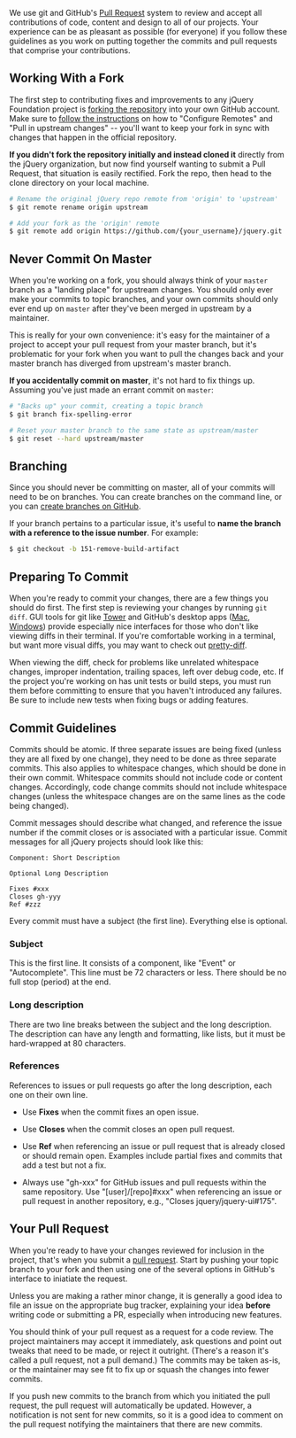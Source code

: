 <script>{
	"title": "Commits and Pull Requests",
	"toc": true
}</script>

We use git and GitHub's [Pull Request](https://help.github.com/articles/using-pull-requests) system to review and accept all contributions of code, content and design to all of our projects. Your experience can be as pleasant as possible (for everyone) if you follow these guidelines as you work on putting together the commits and pull requests that comprise your contributions.

## Working With a Fork

The first step to contributing fixes and improvements to any jQuery Foundation project is [forking the repository](https://help.github.com/articles/fork-a-repo) into your own GitHub account. Make sure to [follow the instructions](https://help.github.com/articles/fork-a-repo) on how to "Configure Remotes" and "Pull in upstream changes" -- you'll want to keep your fork in sync with changes that happen in the official repository.

**If you didn't fork the repository initially and instead cloned it** directly from the jQuery organization, but now find yourself wanting to submit a Pull Request, that situation is easily rectified. Fork the repo, then head to the clone directory on your local machine.

``` bash
# Rename the original jQuery repo remote from 'origin' to 'upstream'
$ git remote rename origin upstream

# Add your fork as the 'origin' remote
$ git remote add origin https://github.com/{your_username}/jquery.git
```

## Never Commit On Master

When you're working on a fork, you should always think of your `master` branch as a "landing place" for upstream changes. You should only ever make your commits to topic branches, and your own commits should only ever end up on `master` after they've been merged in upstream by a maintainer.

This is really for your own convenience: it's easy for the maintainer of a project to accept your pull request from your master branch, but it's problematic for your fork when you want to pull the changes back and your master branch has diverged from upstream's master branch.

**If you accidentally commit on master**, it's not hard to fix things up. Assuming you've just made an errant commit on `master`:

``` bash
# "Backs up" your commit, creating a topic branch
$ git branch fix-spelling-error

# Reset your master branch to the same state as upstream/master
$ git reset --hard upstream/master
```

## Branching

Since you should never be committing on master, all of your commits will need to be on branches. You can create branches on the command line, or you can [create branches on GitHub](https://github.com/blog/1377-create-and-delete-branches).

If your branch pertains to a particular issue, it's useful to **name the branch with a reference to the issue number**. For example:

``` bash
$ git checkout -b 151-remove-build-artifact
```

## Preparing To Commit

When you're ready to commit your changes, there are a few things you should do first. The first step is reviewing your changes by running `git diff`. GUI tools for git like [Tower](http://www.git-tower.com/) and GitHub's desktop apps ([Mac](https://mac.github.com/), [Windows](https://windows.github.com/)) provide especially nice interfaces for those who don't like viewing diffs in their terminal. If you're comfortable working in a terminal, but want more visual diffs, you may want to check out [pretty-diff](https://www.npmjs.org/package/pretty-diff).

When viewing the diff, check for problems like unrelated whitespace changes, improper indentation, trailing spaces, left over debug code, etc. If the project you're working on has unit tests or build steps, you must run them before committing to ensure that you haven't introduced any failures. Be sure to include new tests when fixing bugs or adding features.

## Commit Guidelines

Commits should be atomic. If three separate issues are being fixed (unless they are all fixed by one change), they need to be done as three separate commits. This also applies to whitespace changes, which should be done in their own commit. Whitespace commits should not include code or content changes. Accordingly, code change commits should not include whitespace changes (unless the whitespace changes are on the same lines as the code being changed).

Commit messages should describe what changed, and reference the issue number if the commit closes or is associated with a particular issue. Commit messages for all jQuery projects should look like this:

```
Component: Short Description

Optional Long Description

Fixes #xxx
Closes gh-yyy
Ref #zzz
```

Every commit must have a subject (the first line). Everything else is optional.

### Subject

This is the first line. It consists of a component, like "Event" or "Autocomplete". This line must be 72 characters or less. There should be no full stop (period) at the end.

### Long description

There are two line breaks between the subject and the long description. The description can have any length and formatting, like lists, but it must be hard-wrapped at 80 characters.

### References

References to issues or pull requests go after the long description, each one on their own line.

* Use **Fixes** when the commit fixes an open issue.

* Use **Closes** when the commit closes an open pull request.

* Use **Ref** when referencing an issue or pull request that is already closed or should remain open. Examples include partial fixes and commits that add a test but not a fix.

* Always use "gh-xxx" for GitHub issues and pull requests within the same repository. Use "\[user\]/\[repo\]#xxx" when referencing an issue or pull request in another repository, e.g., "Closes jquery/jquery-ui#175".

## Your Pull Request

When you're ready to have your changes reviewed for inclusion in the project, that's when you submit a [pull request](https://help.github.com/articles/using-pull-requests). Start by pushing your topic branch to your fork and then using one of the several options in GitHub's interface to iniatiate the request.

Unless you are making a rather minor change, it is generally a good idea to file an issue on the appropriate bug tracker, explaining your idea **before** writing code or submitting a PR, especially when introducing new features.

You should think of your pull request as a request for a code review. The project maintainers may accept it immediately, ask questions and point out tweaks that need to be made, or reject it outright. (There's a reason it's called a pull request, not a pull demand.) The commits may be taken as-is, or the maintainer may see fit to fix up or squash the changes into fewer commits.

If you push new commits to the branch from which you initiated the pull request, the pull request will automatically be updated. However, a notification is not sent for new commits, so it is a good idea to comment on the pull request notifying the maintainers that there are new commits.
